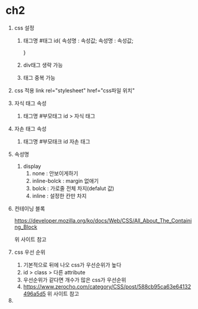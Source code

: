 # ch2

1. css 설정

   1. 태그명 #태그 id{
      	속성명 : 속성값;
         	속성명 : 속성값;

      }

   2. div태그 생략 가능
   3. 태그 중복 가능

2. css 적용
   link rel="stylesheet" href="css파일 위치"

3. 자식 태그 속성

   1. 태그명 #부모태그 id > 자식 태그

4. 자손 태그 속성

   1. 태그명 #부모태크 id 자손 태그



5. 속성명
   1. display
      1. none : 안보이게하기
      2. inline-bolck : margin 없애기
      3. bolck : 가로줄 전체 차지(defalut 값)
      4. inline : 설정한 칸만 차지

6. 컨테이닝 블록

   <https://developer.mozilla.org/ko/docs/Web/CSS/All_About_The_Containing_Block>

   위 사이트 참고

7. css 우선 순위 

   1. 기본적으로 뒤에 나오 css가 우선순위가 높다
   2. id > class > 다른 attribute
   3. 우선순위가  같다면 개수가 많은 css가 우선순위
   4.  <https://www.zerocho.com/category/CSS/post/588cb95ca63e64132496a5d5>
      위 사이트 참고

8. 

